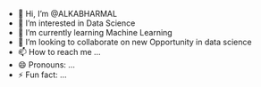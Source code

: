 - 👋 Hi, I’m @ALKABHARMAL
- 👀 I’m interested in Data Science
- 🌱 I’m currently learning Machine Learning
- 💞️ I’m looking to collaborate on new Opportunity in data science
- 📫 How to reach me ...
- 😄 Pronouns: ...
- ⚡ Fun fact: ...

<!---
ALKABHARMAL/ALKABHARMAL is a ✨ special ✨ repository because its `README.md` (this file) appears on your GitHub profile.
You can click the Preview link to take a look at your changes.
--->
